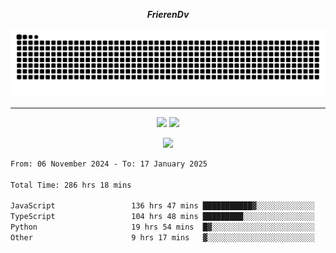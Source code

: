 ***<p align="center">FrierenDv</p>***

<div align="center">
  <picture>
      <source
    media="(prefers-color-scheme: dark)"
      srcset="https://raw.githubusercontent.com/platane/snk/output/github-contribution-grid-snake-dark.svg"
      />
    <source
      media="(prefers-color-scheme: light)"
      srcset="https://raw.githubusercontent.com/xct007/xct007/output/github-contribution-grid-snake.svg"
      />
    <img
      alt="Snake"
      src="https://raw.githubusercontent.com/xct007/xct007/output/github-contribution-grid-snake.svg"
      />
  </picture>

</div>

___
<p align="center">
  <img src="https://readme-stats-blush-eta.vercel.app/api/top-langs/?username=xct007&layout=compact" />
  <img src="https://readme-stats-blush-eta.vercel.app/api?username=xct007&show_icons=true&theme=transparent&hide_title=true&include_all_commits=true" />
</p>

<p align="center">
  <img src="https://github-profile-trophy.vercel.app/?username=xct007&theme=light&margin-w=15" />
</p>
<!--START_SECTION:waka-->

```txt
From: 06 November 2024 - To: 17 January 2025

Total Time: 286 hrs 18 mins

JavaScript                 136 hrs 47 mins ███████████▓░░░░░░░░░░░░░   46.27 %
TypeScript                 104 hrs 48 mins █████████░░░░░░░░░░░░░░░░   35.46 %
Python                     19 hrs 54 mins  █▓░░░░░░░░░░░░░░░░░░░░░░░   06.74 %
Other                      9 hrs 17 mins   ▓░░░░░░░░░░░░░░░░░░░░░░░░   03.14 %
```

<!--END_SECTION:waka-->
